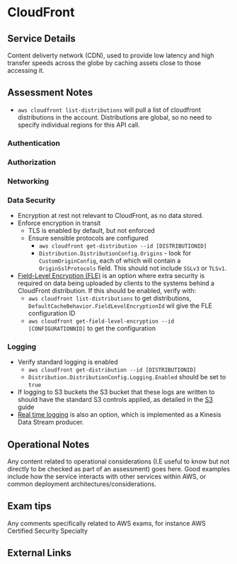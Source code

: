 # CloudFront

## Service Details

Content deliverty network (CDN), used to provide low latency and high transfer speeds across the globe by caching assets close to those accessing it.

## Assessment Notes

- `aws cloudfront list-distributions` will pull a list of cloudfront distributions in the account. Distributions are global, so no need to specify individual regions for this API call.

### Authentication

### Authorization

### Networking

### Data Security

- Encryption at rest not relevant to CloudFront, as no data stored.
- Enforce encryption in transit
  - TLS is enabled by default, but not enforced
  - Ensure sensible protocols are configured
    - `aws cloudfront get-distribution --id [DISTRIBUTIONID]`
    - `Distribution.DistributionConfig.Origins` - look for `CustomOriginConfig`, each of which will contain a `OriginSslProtocols` field. This should not include `SSLv3` or `TLSv1`.
- [Field-Level Encryption (FLE)](https://docs.aws.amazon.com/AmazonCloudFront/latest/DeveloperGuide/field-level-encryption.html) is an option where extra security is required on data being uploaded by clients to the systems behind a CloudFront distribution. If this should be enabled, verify with:
  - `aws cloudfront list-distributions` to get distributions, `DefaultCacheBehavior.FieldLevelEncryptionId` wil give the FLE configuration ID
  - `aws cloudfront get-field-level-encryption --id [CONFIGURATIONNID]` to get the configuration

### Logging

- Verify standard logging is enabled
  - `aws cloudfront get-distribution --id [DISTRIBUTIONID]`
  - `Distribution.DistributionConfig.Logging.Enabled` should be set to `true`
- If logging to S3 buckets the S3 bucket that these logs are written to should have the standard S3 controls applied, as detailed in the [S3](./S3) guide
- [Real time logging](https://docs.aws.amazon.com/AmazonCloudFront/latest/DeveloperGuide/real-time-logs.html) is also an option, which is implemented as a Kinesis Data Stream producer.

## Operational Notes

Any content related to operational considerations (I.E useful to know but not directly to be checked as part of an assessment) goes here. Good examples include how the service interacts with other services within AWS, or common deployment architectures/considerations.

## Exam tips

Any comments specifically related to AWS exams, for instance AWS Certified Security Specialty

## External Links
